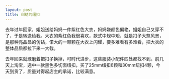 ```yaml
---
layout: post
title: 纠结的纽扣
---
```




去年过年回家，姐姐送给妈妈一件紫红色大衣，妈妈嫌颜色偏艳，姐姐自己又穿不了，于是转送给我。大衣的紫红色我很喜欢，款式中规中矩，就是扣子大煞风景，是那种亮晶晶的仿钻，偌大的一颗颗在大衣上闪耀，要多难看有多难看，把大衣的整体品质都拉下来一大截。

去年回来就琢磨着把扣子换掉，可时代进步，这些服装小配件四处都找不到。前几天上淘宝，选中一款黑色多切面纽扣，买了25mm纽扣6颗和30mm纽扣4颗，今天到货了，质量对得起店主的承诺，比较满意。

